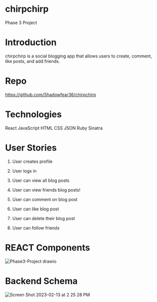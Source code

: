 # chirpchirp

Phase 3 Project

# Introduction
chirpchirp is a social blogging app that allows users to create, comment, like posts, and add friends. 

# Repo
https://github.com/Shadowfear36/chirpchirp

# Technologies
React
JavaScript
HTML
CSS
JSON
Ruby
Sinatra

# User Stories
1. User creates profile
2. User logs in
3. User can view all blog posts
4. User can view friends blog posts!

5. User can comment on blog post
6. User can like blog post
7. User can delete their blog post
8. User can follow friends

# REACT Components

![Phase3-Project drawio](https://user-images.githubusercontent.com/27868329/218556581-37b270b1-1a69-44f2-82c6-e75c67d67d96.png)


# Backend Schema

![Screen Shot 2023-02-13 at 2 25 28 PM](https://user-images.githubusercontent.com/118000976/218556290-5cd79363-1aba-475a-bdf5-0d0305f98783.png)




